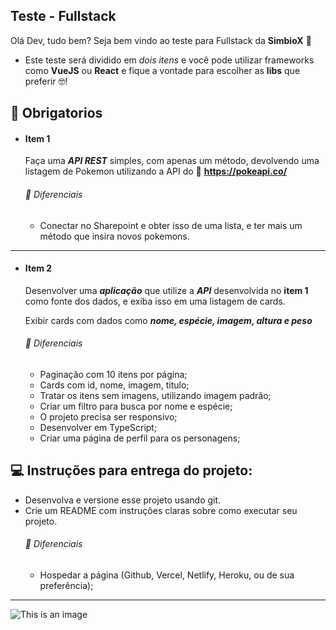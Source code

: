 ## Teste - Fullstack

Olá Dev, tudo bem?
Seja bem vindo ao teste para Fullstack da **SimbioX** 💙

- Este teste será dividido em _dois itens_ e você pode utilizar frameworks como **VueJS** ou **React** e fique a vontade para escolher as **libs** que preferir 🤓!

## 🎯 Obrigatorios

- #### **Item 1**

  Faça uma **_API REST_** simples, com apenas um método, devolvendo uma listagem de Pokemon utilizando a API do
  📝 **https://pokeapi.co/**

  ###### 🥰 Diferenciais

  - Conectar no Sharepoint e obter isso de uma lista, e ter mais um método que insira novos pokemons.

---

- #### **Item 2**

  Desenvolver uma **_aplicação_** que utilize a **_API_** desenvolvida no **item 1** como fonte dos dados, e exiba isso em uma listagem de cards.

  Exibir cards com dados como **_nome, espécie, imagem, altura e peso_**

  ###### 🥰 Diferenciais

  - Paginação com 10 itens por página;
  - Cards com id, nome, imagem, titulo;
  - Tratar os itens sem imagens, utilizando imagem padrão;
  - Criar um filtro para busca por nome e espécie;
  - O projeto precisa ser responsivo;
  - Desenvolver em TypeScript;
  - Criar uma página de perfil para os personagens;

## 💻 Instruções para entrega do projeto:

- Desenvolva e versione esse projeto usando git.
- Crie um README com instruções claras sobre como executar seu projeto.
  ###### 🥰 Diferenciais
  - Hospedar a página (Github, Vercel, Netlify, Heroku, ou de sua preferência);

---

![This is an image](https://media-exp1.licdn.com/dms/image/C4D0BAQEovOvpWJHBZA/company-logo_200_200/0/1609947840923?e=1665619200&v=beta&t=Aa9tmalDZeXeZZ5TNQEnFeqfLqajD0W_Sf8dM0TQIB4)
